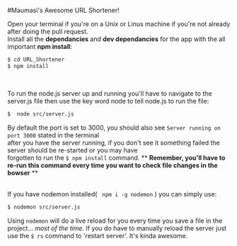 
#Maumasi's Awesome URL Shortener!


Open your terminal if you're on a Unix or Linus machine if you're not already after doing the pull request. </br>
Install all the **dependancies** and **dev dependancies** for the app with the all important **npm install**:
```bash
$ cd URL_Shortener
$ npm install
```
</br>

To run the node.js server up and running you'll have to navigate to the </br>
server.js file then use the key word node to tell node.js to run the file:
```bash
$  node src/server.js
```
By default the port is set to 3000, you should also see ``` Server running on port 3000 ``` stated in the terminal </br>
after you have the server running, if you don't see it something failed the server should be re-started or you may have </br>
forgotten to run the ``` $ npm install ``` command.
\*\* **Remember, you'll have to re-run this command every time you want to check file changes in the bowser** \*\*
</br>
</br>

If you have nodemon installed( ``` npm i -g nodemon``` ) you can simply use:
```bash
$ nodemon src/server.js
```
Using ``` nodemon ``` will do a live reload for you every time you save a file in the project... *most of the time*.
If you do have to manually reload the server just use the ``` $ rs ``` command to 'restart server'. It's kinda awesome.
</br>
